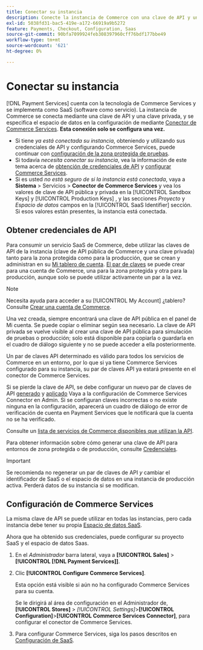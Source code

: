 ```yaml
---
title: Conectar su instancia
description: Conecte la instancia de Commerce con una clave de API y una clave privada, y especifique el espacio de datos en la configuración.
exl-id: 5038fd31-bac5-419e-a172-66919a9b5272
feature: Payments, Checkout, Configuration, Saas
source-git-commit: 90bfa7099924feb308397960cff76bdf177bbe49
workflow-type: tm+mt
source-wordcount: '621'
ht-degree: 0%

---
```


# Conectar su instancia

[!DNL Payment Services] cuenta con la tecnología de Commerce Services y se implementa como SaaS (software como servicio). La instancia de Commerce se conecta mediante una clave de API y una clave privada, y se especifica el espacio de datos en la configuración de mediante [Conector de Commerce Services](https://experienceleague.adobe.com/docs/commerce-merchant-services/user-guides/saas.html). **Esta conexión solo se configura una vez.**

* Si tiene *ya está conectada su instancia*, obteniendo y utilizando sus credenciales de API y configurando Commerce Services, puede continuar con [configuración de la zona protegida de pruebas](https://experienceleague.adobe.com/docs/commerce-merchant-services/payment-services/get-started/sandbox.html).
* Si todavía *necesita conectar su instancia*, vea la información de este tema acerca de [obtención de credenciales de API](#obtain-api-credentials) y [configurar Commerce Services](#configure-commerce-services).
* Si es usted *no está seguro de si la instancia está conectada*, vaya a **Sistema** > Servicios > **Conector de Commerce Services** y vea los valores de clave de API pública y privada en la [!UICONTROL Sandbox Keys] y [!UICONTROL Production Keys] , y las secciones *Proyecto* y *Espacio de datos* campos en la [!UICONTROL SaaS Identifier] sección. Si esos valores están presentes, la instancia está conectada.

## Obtener credenciales de API

Para consumir un servicio SaaS de Commerce, debe utilizar las claves de API de la instancia (clave de API pública de Commerce y una clave privada) tanto para la zona protegida como para la producción, que se crean y administran en su [Mi tablero de cuenta](https://account.magento.com/customer/account/login). [El par de claves](https://docs.magento.com/user-guide/configuration/services/saas.html) se puede crear para una cuenta de Commerce, una para la zona protegida y otra para la producción, aunque solo se puede utilizar activamente un par a la vez.

>[!NOTE]
>
>Necesita ayuda para acceder a su [!UICONTROL My Account] ¿tablero? Consulte [Crear una cuenta de Commerce](https://docs.magento.com/user-guide/magento/magento-account-create.html).

Una vez creada, siempre encontrará una clave de API pública en el panel de Mi cuenta. Se puede copiar o eliminar según sea necesario. La clave de API privada se vuelve visible al crear una clave de API pública para simulación de pruebas o producción; solo está disponible para copiarla o guardarla en el cuadro de diálogo siguiente y no se puede acceder a ella posteriormente.

Un par de claves API determinado es válido para todos los servicios de Commerce en un entorno, por lo que si ya tiene Commerce Services configurado para su instancia, su par de claves API ya estará presente en el conector de Commerce Services.

Si se pierde la clave de API, se debe configurar un nuevo par de claves de API [generado](https://experienceleague.adobe.com/docs/commerce-merchant-services/payment-services/get-started/connect.html#generate-an-api-key-and-private-key) y [aplicado](https://experienceleague.adobe.com/docs/commerce-merchant-services/payment-services/get-started/connect.html#configure-saas-project) Vaya a la configuración de Commerce Services Connector en Admin. Si se configuran claves incorrectas o no existe ninguna en la configuración, aparecerá un cuadro de diálogo de error de verificación de cuenta en Payment Services que le notificará que la cuenta no se ha verificado.

Consulte un [lista de servicios de Commerce disponibles que utilizan la API](https://docs.magento.com/user-guide/system/saas.html#available-services).

Para obtener información sobre cómo generar una clave de API para entornos de zona protegida o de producción, consulte [Credenciales](https://experienceleague.adobe.com/docs/commerce-merchant-services/user-guides/saas.html#apikey).

>[!IMPORTANT]
>Se recomienda no regenerar un par de claves de API *y* cambiar el identificador de SaaS o el espacio de datos en una instancia de producción activa. Perderá datos de su instancia si se modifican.

## Configuración de Commerce Services

La misma clave de API se puede utilizar en todas las instancias, pero cada instancia debe tener su propia [Espacio de datos SaaS](https://experienceleague.adobe.com/docs/commerce-merchant-services/user-guides/saas.html#saasenv).

Ahora que ha obtenido sus credenciales, puede configurar su proyecto SaaS y el espacio de datos Saas.

1. En el _Administrador_ barra lateral, vaya a **[!UICONTROL Sales]** > **[!UICONTROL [!DNL Payment Services]]**.
1. Clic **[!UICONTROL Configure Commerce Services]**.

   Esta opción está visible si aún no ha configurado Commerce Services para su cuenta.

   Se le dirigirá al área de configuración en el Administrador de, **[!UICONTROL Stores]** > _[!UICONTROL Settings]_>**[!UICONTROL Configuration]**>**[!UICONTROL Commerce Services Connector]**, para configurar el conector de Commerce Services.

1. Para configurar Commerce Services, siga los pasos descritos en [Configuración de SaaS](https://experienceleague.adobe.com/docs/commerce-merchant-services/user-guides/integration-services/saas.html#saasenv).
